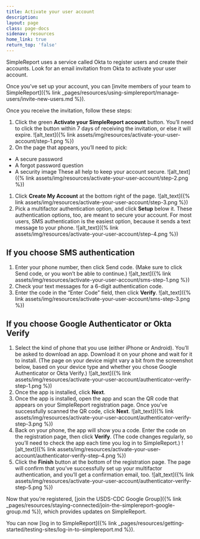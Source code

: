 ```yaml
---
title: Activate your user account
description:
layout: page
class: page-docs
sidenav: resources
home_link: true
return_top: 'false'
---
```


SimpleReport uses a service called Okta to register users and create their accounts. Look for an email invitation from Okta to activate your user account.

Once you’ve set up your account, you can [invite members of your team to SimpleReport]({% link _pages/resources/using-simplereport/manage-users/invite-new-users.md %}).

Once you receive the invitation, follow these steps:
1. Click the green **Activate your SimpleReport account** button. You’ll need to click the button within 7 days of receiving the invitation, or else it will expire.
![alt_text]({% link assets/img/resources/activate-your-user-account/step-1.png %})
2. On the page that appears, you’ll need to pick:
  - A secure password
  - A forgot password question
  - A security image
  These all help to keep your account secure.
![alt_text]({% link assets/img/resources/activate-your-user-account/step-2.png %})
1. Click **Create My Account** at the bottom right of the page.
![alt_text]({% link assets/img/resources/activate-your-user-account/step-3.png %})
4. Pick a multifactor authentication option, and click **Setup** below it. These authentication options, too, are meant to secure your account. For most users, SMS authentication is the easiest option, because it sends a text message to your phone.
![alt_text]({% link assets/img/resources/activate-your-user-account/step-4.png %})

## If you choose SMS authentication
1. Enter your phone number, then click Send code. (Make sure to click Send code, or you won’t be able to continue.)
![alt_text]({% link assets/img/resources/activate-your-user-account/sms-step-1.png %})
2. Check your text messages for a 6-digit authentication code.
3. Enter the code in the “Enter Code” field, then click **Verify**.
![alt_text]({% link assets/img/resources/activate-your-user-account/sms-step-3.png %})

## If you choose Google Authenticator or Okta Verify
1. Select the kind of phone that you use (either iPhone or Android). You’ll be asked to download an app. Download it on your phone and wait for it to install. (The page on your device might vary a bit from the screenshot below, based on your device type and whether you chose Google Authenticator or Okta Verify.)
![alt_text]({% link assets/img/resources/activate-your-user-account/authenticator-verify-step-1.png %})
2. Once the app is installed, click **Next**.
3. Once the app is installed, open the app and scan the QR code that appears on your SimpleReport registration page. Once you’ve successfully scanned the QR code, click **Next**.
![alt_text]({% link assets/img/resources/activate-your-user-account/authenticator-verify-step-3.png %})
4. Back on your phone, the app will show you a code. Enter the code on the registration page, then click **Verify**. (The code changes regularly, so you’ll need to check the app each time you log in to SimpleReport.)
![alt_text]({% link assets/img/resources/activate-your-user-account/authenticator-verify-step-4.png %})
5. Click the **Finish** button at the bottom of the registration page. The page will confirm that you’ve successfully set up your multifactor authentication, and you’ll get a confirmation email, too.
![alt_text]({% link assets/img/resources/activate-your-user-account/authenticator-verify-step-5.png %})

Now that you’re registered, [join the USDS-CDC Google Group]({% link _pages/resources/staying-connected/join-the-simplereport-google-group.md %}), which provides updates on SimpleReport.

You can now [log in to SimpleReport]({% link _pages/resources/getting-started/testing-sites/log-in-to-simplereport.md %}).
